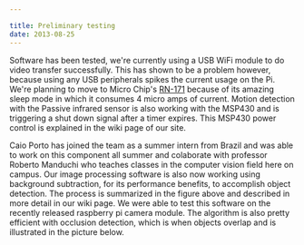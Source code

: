 ```yaml
---

title: Preliminary testing
date: 2013-08-25
---
```


Software has been tested, we're currently using a USB WiFi module to do video transfer successfully. This has shown to be a problem however, because using any USB peripherals spikes the current usage on the Pi. We're planning to move to Micro Chip's [RN-171](http://www.microchip.com/wwwproducts/Devices.aspx?product=RN171) because of its amazing sleep mode in which it consumes 4 micro amps of current. Motion detection with the Passive infrared sensor is also working with the MSP430 and is triggering a shut down signal after a timer expires. This MSP430 power control is explained in the wiki page of our site.
<div style="text-align:center;">
	<img id="bgsubmotion"></img>
</div>	
Caio Porto has joined the team as a summer intern from Brazil and was able to work on this component all summer and colaborate with professor Roberto Manduchi who teaches classes in the computer vision field here on campus. Our image processing software is also now working using background subtraction, for its performance benefits, to accomplish object detection. The process is summarized in the figure above and described in more detail in our wiki page. We were able to test this software on the recently released raspberry pi camera module. The algorithm is also pretty efficient with occlusion detection, which is when objects overlap and is illustrated in the picture below.
<div style="text-align:center;">
	<img id="occlusion"></img>
</div>	
